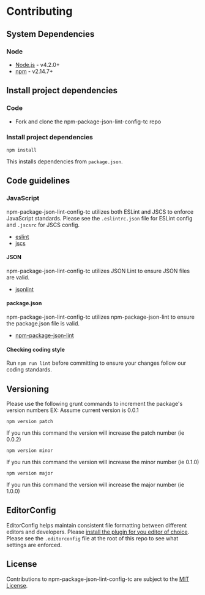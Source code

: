 # Contributing

## System Dependencies

### Node

* [Node.js](https://nodejs.org/) - v4.2.0+
* [npm](https://www.npmjs.com/) - v2.14.7+

## Install project dependencies

### Code

* Fork and clone the npm-package-json-lint-config-tc repo

### Install project dependencies

`npm install`

This installs dependencies from `package.json`.

## Code guidelines

### JavaScript

npm-package-json-lint-config-tc utilizes both ESLint and JSCS to enforce JavaScript standards. Please see the `.eslintrc.json` file for ESLint config and `.jscsrc` for JSCS config.

* [eslint](https://github.com/eslint/eslint)
* [jscs](https://github.com/jscs-dev/node-jscs)

#### JSON

npm-package-json-lint-config-tc utilizes JSON Lint to ensure JSON files are valid.

* [jsonlint](https://github.com/zaach/jsonlint)

#### package.json

npm-package-json-lint-config-tc utilizes npm-package-json-lint to ensure the package.json file is valid.

* [npm-package-json-lint](https://github.com/tclindner/npm-package-json-lint)

#### Checking coding style

Run `npm run lint` before committing to ensure your changes follow our coding standards.

## Versioning

Please use the following grunt commands to increment the package's version numbers
EX: Assume current version is 0.0.1

`npm version patch`

If you run this command the version will increase the patch number (ie 0.0.2)

`npm version minor`

If you run this command the version will increase the minor number (ie 0.1.0)

`npm version major`

If you run this command the version will increase the major number (ie 1.0.0)


## EditorConfig

EditorConfig helps maintain consistent file formatting between different editors and developers. Please [install the plugin for you editor of choice](https://editorconfig.org/#download). Please see the `.editorconfig` file at the root of this repo to see what settings are enforced.

## License

Contributions to npm-package-json-lint-config-tc are subject to the [MIT License](https://github.com/tclindner/npm-package-json-lint-config-tc/blob/master/LICENSE).
